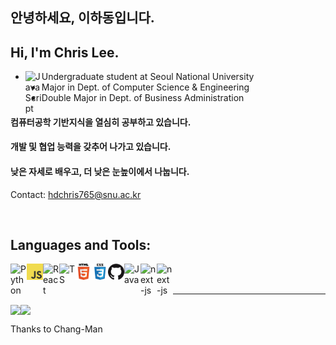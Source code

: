 ## 안녕하세요, 이하동입니다.
## Hi, I'm Chris Lee.

- <img align="left" alt="JavaScript" width="26px" src="https://user-images.githubusercontent.com/81219809/169695113-ea5ffe07-679c-4a85-87d3-95771e94e105.png" />Undergraduate student at Seoul National University 
- Major in Dept. of Computer Science & Engineering
- Double Major in Dept. of Business Administration

#### 컴퓨터공학 기반지식을 열심히 공부하고 있습니다.
#### 개발 및 협업 능력을 갖추어 나가고 있습니다.
#### 낮은 자세로 배우고, 더 낮은 눈높이에서 나눕니다.

Contact: hdchris765@snu.ac.kr

<br />

## Languages and Tools:

<img align="left" alt="Python" width="26px" src="https://raw.githubusercontent.com/jmnote/z-icons/master/svg/python.svg" />
<img align="left" alt="JS" width="26px" src="https://raw.githubusercontent.com/github/explore/80688e429a7d4ef2fca1e82350fe8e3517d3494d/topics/javascript/javascript.png" />
<img align="left" alt="React" width="26px" src="https://cdn.jsdelivr.net/gh/devicons/devicon/icons/react/react-original-wordmark.svg" />
<img align="left" alt="TS" width="26px" src="https://upload.wikimedia.org/wikipedia/commons/thumb/4/4c/Typescript_logo_2020.svg/512px-Typescript_logo_2020.svg.png" />
<img align="left" alt="HTML5" width="26px" src="https://raw.githubusercontent.com/github/explore/80688e429a7d4ef2fca1e82350fe8e3517d3494d/topics/html/html.png" />
<img align="left" alt="CSS3" width="26px" src="https://raw.githubusercontent.com/github/explore/80688e429a7d4ef2fca1e82350fe8e3517d3494d/topics/css/css.png" />
<img align="left" alt="GitHub" width="26px" src="https://raw.githubusercontent.com/github/explore/78df643247d429f6cc873026c0622819ad797942/topics/github/github.png" />
<img align="left" alt="Java" width="26px" src="https://raw.githubusercontent.com/jmnote/z-icons/master/svg/java.svg" />
<img align="left" alt="next-js" width="26px" src="https://user-images.githubusercontent.com/81219809/169694952-95c42b69-1645-41c7-ab1f-616c1a3760ce.svg" />
<img align="left" alt="next-js" width="26px" src="https://user-images.githubusercontent.com/81219809/169695007-9c10c585-0ce1-4942-975c-8aa394c588f4.svg" />



<br />
<br />

---

<img  align="center" src="https://github-readme-stats.vercel.app/api?username=ChrisLee02&show_icons=true&count_private=true&theme=buefy&hide_border=true&disable_animations=false"><img align="center" src="https://github-readme-stats.vercel.app/api/top-langs/?username=Chang-Man&layout=compact&theme=buefy&hide_border=true&disable_animations=false&count_private=true" />

Thanks to Chang-Man
